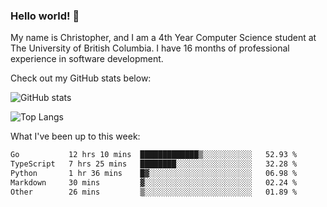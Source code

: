 ### Hello world! 👋
My name is Christopher, and I am a 4th Year Computer Science student at The University of British Columbia. I have 16 months of professional experience in software development.


Check out my GitHub stats below: 

![GitHub stats](https://github-readme-stats-chrishadrian.vercel.app/api?username=chrishadrian&hide=contribs,issues&count_private=true&show_icons=true&theme=tokyonight)

![Top Langs](https://github-readme-stats-chrishadrian.vercel.app/api/top-langs/?username=chrishadrian&exclude_repo=prodify,cpsc221&layout=compact&theme=tokyonight&langs_count=4)

What I've been up to this week:
<!--START_SECTION:waka-->

```txt
Go           12 hrs 10 mins  █████████████▒░░░░░░░░░░░   52.93 %
TypeScript   7 hrs 25 mins   ████████░░░░░░░░░░░░░░░░░   32.28 %
Python       1 hr 36 mins    █▓░░░░░░░░░░░░░░░░░░░░░░░   06.98 %
Markdown     30 mins         ▓░░░░░░░░░░░░░░░░░░░░░░░░   02.24 %
Other        26 mins         ▒░░░░░░░░░░░░░░░░░░░░░░░░   01.89 %
```

<!--END_SECTION:waka-->
<!-- [![willianrod's wakatime stats](https://github-readme-stats.vercel.app/api/wakatime?username=chrishadrian)](https://github.com/anuraghazra/github-readme-stats) -->

<!--
- 🔭 I’m currently working on ...
- 🌱 I’m currently learning ...
- 👯 I’m looking to collaborate on ...
- 🤔 I’m looking for help with ...
- 💬 Ask me about ...
- 📫 How to reach me: ...
- 😄 Pronouns: ...
- ⚡ Fun fact: ...
-->
